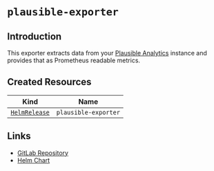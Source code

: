 # `plausible-exporter`

## Introduction

This exporter extracts data from your [Plausible Analytics](https://plausible.io) instance and provides that as Prometheus readable metrics.

## Created Resources

| Kind                              | Name                 |
| --------------------------------- | -------------------- |
| [`HelmRelease`][ref-helm-release] | `plausible-exporter` |

[ref-helm-release]: https://fluxcd.io/docs/components/helm/helmreleases/

## Links

- [GitLab Repository](https://github.com/riesinger/plausible-exporter)
- [Helm Chart](https://charts.pascaliske.dev/charts/plausible-exporter/)
